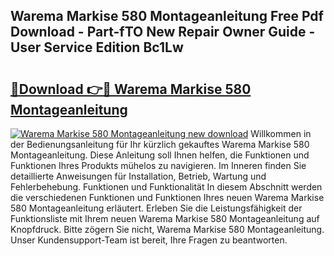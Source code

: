 ## Warema Markise 580 Montageanleitung Free Pdf Download - Part-fTO New Repair Owner Guide - User Service Edition Bc1Lw

# <h2><a href="http://df7xqg.blite.top/?on=Warema+Markise+580+Montageanleitung">🔗Download 👉🔴 Warema Markise 580 Montageanleitung</a></h2>

[![Warema Markise 580 Montageanleitung new download](https://i.imgur.com/lujVjoI.png)](http://df7xqg.blite.top/?on=Warema+Markise+580+Montageanleitung)
Willkommen in der Bedienungsanleitung für Ihr kürzlich gekauftes Warema Markise 580 Montageanleitung. Diese Anleitung soll Ihnen helfen, die Funktionen und Funktionen Ihres Produkts mühelos zu navigieren. Im Inneren finden Sie detaillierte Anweisungen für Installation, Betrieb, Wartung und Fehlerbehebung. Funktionen und Funktionalität In diesem Abschnitt werden die verschiedenen Funktionen und Funktionen Ihres neuen Warema Markise 580 Montageanleitung erläutert. Erleben Sie die Leistungsfähigkeit der Funktionsliste mit Ihrem neuen Warema Markise 580 Montageanleitung auf Knopfdruck. Bitte zögern Sie nicht, Warema Markise 580 Montageanleitung. Unser Kundensupport-Team ist bereit, Ihre Fragen zu beantworten.
